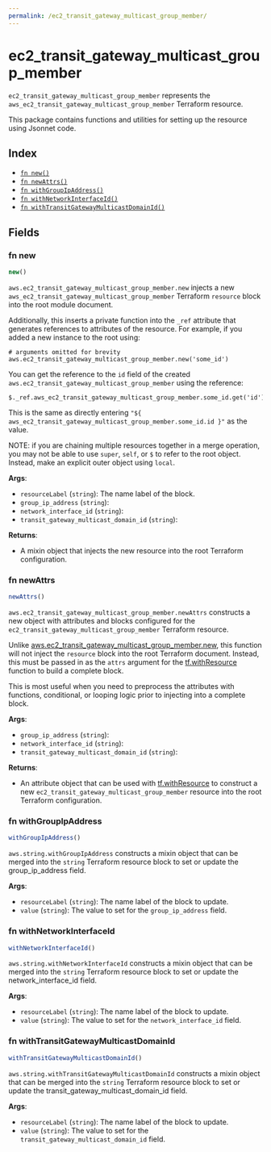 ```yaml
---
permalink: /ec2_transit_gateway_multicast_group_member/
---
```


# ec2_transit_gateway_multicast_group_member

`ec2_transit_gateway_multicast_group_member` represents the `aws_ec2_transit_gateway_multicast_group_member` Terraform resource.



This package contains functions and utilities for setting up the resource using Jsonnet code.


## Index

* [`fn new()`](#fn-new)
* [`fn newAttrs()`](#fn-newattrs)
* [`fn withGroupIpAddress()`](#fn-withgroupipaddress)
* [`fn withNetworkInterfaceId()`](#fn-withnetworkinterfaceid)
* [`fn withTransitGatewayMulticastDomainId()`](#fn-withtransitgatewaymulticastdomainid)

## Fields

### fn new

```ts
new()
```


`aws.ec2_transit_gateway_multicast_group_member.new` injects a new `aws_ec2_transit_gateway_multicast_group_member` Terraform `resource`
block into the root module document.

Additionally, this inserts a private function into the `_ref` attribute that generates references to attributes of the
resource. For example, if you added a new instance to the root using:

    # arguments omitted for brevity
    aws.ec2_transit_gateway_multicast_group_member.new('some_id')

You can get the reference to the `id` field of the created `aws.ec2_transit_gateway_multicast_group_member` using the reference:

    $._ref.aws_ec2_transit_gateway_multicast_group_member.some_id.get('id')

This is the same as directly entering `"${ aws_ec2_transit_gateway_multicast_group_member.some_id.id }"` as the value.

NOTE: if you are chaining multiple resources together in a merge operation, you may not be able to use `super`, `self`,
or `$` to refer to the root object. Instead, make an explicit outer object using `local`.

**Args**:
  - `resourceLabel` (`string`): The name label of the block.
  - `group_ip_address` (`string`): 
  - `network_interface_id` (`string`): 
  - `transit_gateway_multicast_domain_id` (`string`): 

**Returns**:
- A mixin object that injects the new resource into the root Terraform configuration.


### fn newAttrs

```ts
newAttrs()
```


`aws.ec2_transit_gateway_multicast_group_member.newAttrs` constructs a new object with attributes and blocks configured for the `ec2_transit_gateway_multicast_group_member`
Terraform resource.

Unlike [aws.ec2_transit_gateway_multicast_group_member.new](#fn-ec2transitgatewaymulticastgroupmembernew), this function will not inject the `resource`
block into the root Terraform document. Instead, this must be passed in as the `attrs` argument for the
[tf.withResource](https://github.com/tf-libsonnet/core/tree/main/docs#fn-withresource) function to build a complete block.

This is most useful when you need to preprocess the attributes with functions, conditional, or looping logic prior to
injecting into a complete block.

**Args**:
  - `group_ip_address` (`string`): 
  - `network_interface_id` (`string`): 
  - `transit_gateway_multicast_domain_id` (`string`): 

**Returns**:
  - An attribute object that can be used with [tf.withResource](https://github.com/tf-libsonnet/core/tree/main/docs#fn-withresource) to construct a new `ec2_transit_gateway_multicast_group_member` resource into the root Terraform configuration.


### fn withGroupIpAddress

```ts
withGroupIpAddress()
```

`aws.string.withGroupIpAddress` constructs a mixin object that can be merged into the `string`
Terraform resource block to set or update the group_ip_address field.



**Args**:
  - `resourceLabel` (`string`): The name label of the block to update.
  - `value` (`string`): The value to set for the `group_ip_address` field.


### fn withNetworkInterfaceId

```ts
withNetworkInterfaceId()
```

`aws.string.withNetworkInterfaceId` constructs a mixin object that can be merged into the `string`
Terraform resource block to set or update the network_interface_id field.



**Args**:
  - `resourceLabel` (`string`): The name label of the block to update.
  - `value` (`string`): The value to set for the `network_interface_id` field.


### fn withTransitGatewayMulticastDomainId

```ts
withTransitGatewayMulticastDomainId()
```

`aws.string.withTransitGatewayMulticastDomainId` constructs a mixin object that can be merged into the `string`
Terraform resource block to set or update the transit_gateway_multicast_domain_id field.



**Args**:
  - `resourceLabel` (`string`): The name label of the block to update.
  - `value` (`string`): The value to set for the `transit_gateway_multicast_domain_id` field.
